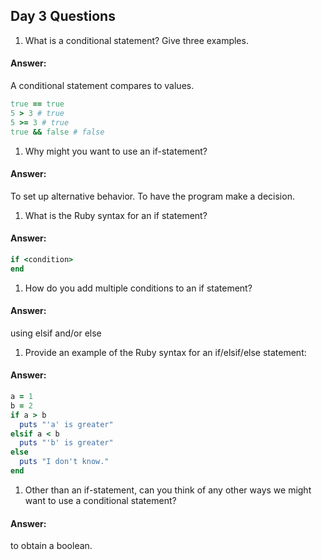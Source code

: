 ## Day 3 Questions

1. What is a conditional statement? Give three examples.
#### Answer:
A conditional statement compares to values.
``` Ruby
true == true
5 > 3 # true
5 >= 3 # true
true && false # false
```
1. Why might you want to use an if-statement?
#### Answer:
To set up alternative behavior. To have the program make a decision.
1. What is the Ruby syntax for an if statement?
#### Answer:
```Ruby
if <condition>
end
```
1. How do you add multiple conditions to an if statement?
#### Answer:
using elsif and/or else

1. Provide an example of the Ruby syntax for an if/elsif/else statement:
#### Answer:
``` Ruby
a = 1
b = 2
if a > b
  puts "'a' is greater"
elsif a < b
  puts "'b' is greater"
else
  puts "I don't know."
end  
```
1. Other than an if-statement, can you think of any other ways we might want to use a conditional statement?
#### Answer:
to obtain a boolean. 
